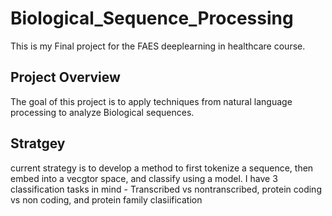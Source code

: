 # Biological_Sequence_Processing
This is my Final project for the FAES deeplearning in healthcare course. 
## Project Overview 
The goal of this project is to apply techniques from natural language processing to analyze Biological sequences.

## Stratgey
current strategy is to develop a method to first tokenize a sequence, then embed into a vecgtor space, and classify using a model. I have 3 classification tasks in mind - Transcribed vs nontranscribed, protein coding vs non coding, and protein family clasiification

